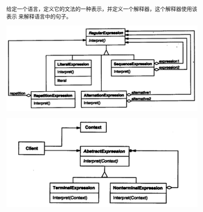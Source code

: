 给定一个语言，定义它的文法的一种表示，并定义一个解释器，这个解释器使用该表示
来解释语言中的句子。



![image-20200228094600104](image-20200228094600104.png)

![image-20200228094956447](image-20200228094956447.png)